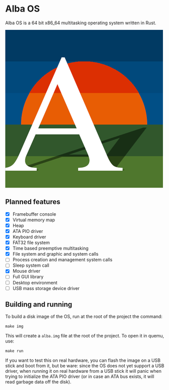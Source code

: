 # Alba OS
Alba OS is a 64 bit x86_64 multitasking operating system written in Rust.

![Alba OS logo](./logo/alba_logo.png)

## Planned features
- [x] Framebuffer console
- [x] Virtual memory map
- [x] Heap
- [x] ATA PIO driver
- [x] Keyboard driver
- [x] FAT32 file system
- [x] Time based preemptive multitasking
- [x] File system and graphic and  system calls
- [ ] Process creation and management system calls
- [ ] Sleep system call
- [x] Mouse driver
- [ ] Full GUI library
- [ ] Desktop environment
- [ ] USB mass storage device driver

## Building and running
To build a disk image of the OS, run at the root of the project the command:

    make img

This will create a `alba.img` file at the root of the project. To open it in quemu, use:

    make run

If you want to test this on real hardware, you can flash the image on a USB stick and boot from it, but be ware: since the OS does not yet support a USB driver, when running it on real hardware from a USB stick it will panic when trying to initialize the ATA PIO driver (or in case an ATA bus exists, it will read garbage data off the disk).
